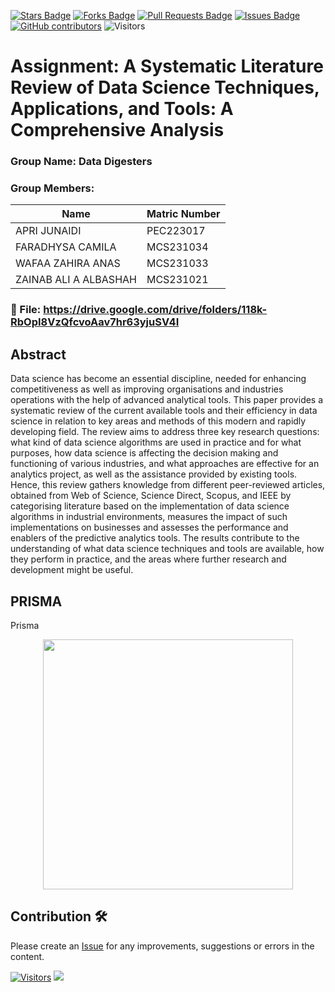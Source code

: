 <a href="https://github.com/drshahizan/research-design/stargazers"><img src="https://img.shields.io/github/stars/drshahizan/research-design" alt="Stars Badge"/></a>
<a href="https://github.com/drshahizan/research-design/network/members"><img src="https://img.shields.io/github/forks/drshahizan/research-design" alt="Forks Badge"/></a>
<a href="https://github.com/drshahizan/research-design/pulls"><img src="https://img.shields.io/github/issues-pr/drshahizan/research-design" alt="Pull Requests Badge"/></a>
<a href="https://github.com/drshahizan/research-design"><img src="https://img.shields.io/github/issues/drshahizan/research-design" alt="Issues Badge"/></a>
<a href="https://github.com/drshahizan/research-design/graphs/contributors"><img alt="GitHub contributors" src="https://img.shields.io/github/contributors/drshahizan/research-design?color=2b9348"></a>
![Visitors](https://api.visitorbadge.io/api/visitors?path=https%3A%2F%2Fgithub.com%2Fdrshahizan%2BDM&labelColor=%23d9e3f0&countColor=%23697689&style=flat)

# Assignment: A Systematic Literature Review of Data Science Techniques, Applications, and Tools: A Comprehensive Analysis

### Group Name: Data Digesters
### Group Members:

| Name          | Matric Number  | 
| ------------- | -------------- | 
|	APRI JUNAIDI    | PEC223017       | 
| FARADHYSA CAMILA	   | MCS231034      |
| WAFAA ZAHIRA ANAS  | MCS231033        | 
| ZAINAB ALI A ALBASHAH   | MCS231021       |



### 📂  File: https://drive.google.com/drive/folders/118k-RbOpI8VzQfcvoAav7hr63yjuSV4I


## Abstract
Data science has become an essential discipline, needed for enhancing competitiveness as well as improving organisations and industries operations with the help of advanced analytical tools. This paper provides a systematic review of the current available tools and their efficiency in data science in relation to key areas and methods of this modern and rapidly developing field. The review aims to address three key research questions: what kind of data science algorithms are used in practice and for what purposes, how data science is affecting the decision making and functioning of various industries, and what approaches are effective for an analytics project, as well as the assistance provided by existing tools. Hence, this review gathers knowledge from different peer-reviewed articles, obtained from Web of Science, Science Direct, Scopus, and IEEE by categorising literature based on the implementation of data science algorithms in industrial environments, measures the impact of such implementations on businesses and assesses the performance and enablers of the predictive analytics tools. The results contribute to the understanding of what data science techniques and tools are available, how they perform in practice, and the areas where further research and development might be useful.

## PRISMA
Prisma
<p align="center">
<img src="https://github.com/drshahizan/research-design/blob/main/SLR/group1/Image%2026-07-2024%20at%203.49%20AM.jpeg"  height="400" />
</p>


## Contribution 🛠️
Please create an [Issue](https://github.com/drshahizan/research-design/issues) for any improvements, suggestions or errors in the content.



[![Visitors](https://api.visitorbadge.io/api/visitors?path=https%3A%2F%2Fgithub.com%2Fdrshahizan&labelColor=%23697689&countColor=%23555555&style=plastic)](https://visitorbadge.io/status?path=https%3A%2F%2Fgithub.com%2Fdrshahizan)
![](https://hit.yhype.me/github/profile?user_id=81284918)




